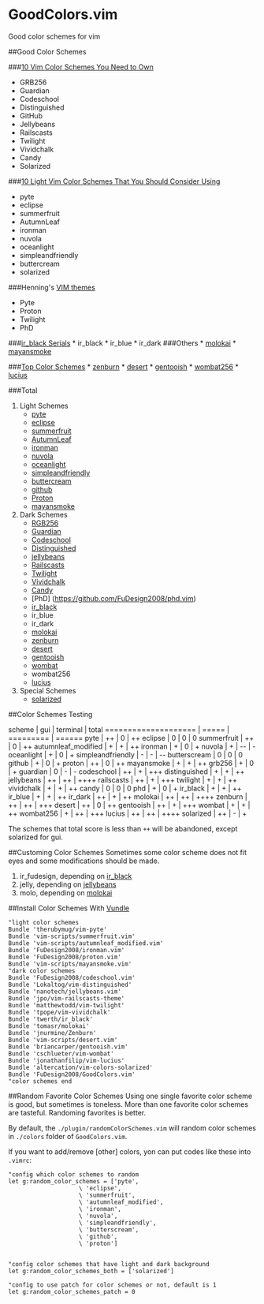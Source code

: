 GoodColors.vim
==============

Good color schemes for vim


##Good Color Schemes


###[10 Vim Color Schemes You Need to Own](http://www.vimninjas.com/2012/08/26/10-vim-color-schemes-you-need-to-own/)

* GRB256
* Guardian
* Codeschool
* Distinguished
* GitHub
* Jellybeans
* Railscasts
* Twilight
* Vividchalk
* Candy
* Solarized

###[10 Light Vim Color Schemes That You Should Consider Using](http://www.vimninjas.com/2012/09/14/10-light-colors/)

* pyte
* eclipse
* summerfruit
* AutumnLeaf
* ironman
* nuvola
* oceanlight
* simpleandfriendly
* buttercream
* solarized

###Henning's [VIM themes](http://leetless.de/vim.html)

* Pyte
* Proton
* Twilight
* PhD

###[ir_black Serials](http://www.github.com/twerth/ir_black)
    * ir_black
    * ir_blue
    * ir_dark
###Others
    * [molokai](http://www.github.com/tomasr/molokai)
    * [mayansmoke](https://github.com/vim-scripts/mayansmoke)

###[Top Color Schemes](http://www.vim.org/scripts/script_search_results.php?keywords=&script_type=color+scheme&order_by=rating&direction=descending&search=search)
    * [zenburn](https://github.com/jnurmine/Zenburn)
    * [desert](https://github.com/vim-scripts/desert.vim)
    * [gentooish](https://github.com/briancarper/gentooish.vim)
    * [wombat256](https://github.com/FuDesign2008/vim-wombat256i)
    * [lucius](https://github.com/jonathanfilip/vim-lucius)

###Total

1. Light Schemes
    * [pyte](https://github.com/therubymug/vim-pyte)
    * [eclipse](https://github.com/vim-scripts/eclipse.vim)
    * [summerfruit](https://github.com/vim-scripts/summerfruit.vim)
    * [AutumnLeaf](https://github.com/vim-scripts/autumnleaf_modified.vim)
    * [ironman](https://github.com/vim-scripts/ironman.vim)
    * [nuvola](https://github.com/vim-scripts/nuvola.vim)
    * [oceanlight](https://github.com/vim-scripts/oceanlight)
    * [simpleandfriendly](https://github.com/vim-scripts/simpleandfriendly.vim)
    * [buttercream](https://github.com/FuDesign2008/buttercream.vim)
    * [github](https://github.com/FuDesign2008/github.vim)
    * [Proton](https://github.com/FuDesign2008/proton.vim)
    * [mayansmoke](https://github.com/vim-scripts/mayansmoke)
1. Dark Schemes
    * [RGB256](https://github.com/alindeman/grb256)
    * [Guardian](https://github.com/FuDesign2008/guardian.vim)
    * [Codeschool](https://github.com/FuDesign2008/codeschool.vim)
    * [Distinguished](https://github.com/Lokaltog/vim-distinguished)
    * [jellybeans](http://www.github.com/nanotech/jellybeans.vim)
    * [Railscasts](https://github.com/jpo/vim-railscasts-theme)
    * [Twilight](https://github.com/matthewtodd/vim-twilight)
    * [Vividchalk](https://github.com/tpope/vim-vividchalk)
    * [Candy](https://github.com/vim-scripts/candy.vim)
    * [PhD] (https://github.com/FuDesign2008/phd.vim)
    * [ir_black](http://www.github.com/twerth/ir_black)
    * ir_blue
    * ir_dark
    * [molokai](http://www.github.com/tomasr/molokai)
    * [zenburn](https://github.com/jnurmine/Zenburn)
    * [desert](https://github.com/vim-scripts/desert.vim)
    * [gentooish](https://github.com/briancarper/gentooish.vim)
    * [wombat](https://github.com/cschlueter/vim-wombat)
    * wombat256
    * [lucius](https://github.com/jonathanfilip/vim-lucius)
1. Special Schemes
    * [solarized](https://github.com/altercation/vim-colors-solarized)

##Color Schemes Testing

scheme               | gui   | terminal  | total
==================== | ===== | ========= | ======
pyte                 | ++    | 0         | ++
eclipse              | 0     | 0         | 0
summerfruit          | ++    | 0         | ++
autumnleaf_modified  | +     | +         | ++
ironman              | +     | 0         | +
nuvola               | +     | --        | -
oceanlight           | +     | 0         | +
simpleandfriendly    | -     | -         | --
butterscream         | 0     | 0         | 0
github               | +     | 0         | +
proton               | ++    | 0         | ++
mayansmoke           | +     | +         | ++
grb256               | +     | 0         | +
guardian             | 0     | -         | -
codeschool           | ++    | +         | +++
distinguished        | +     | +         | ++
jellybeans           | ++    | ++        | ++++
railscasts           | ++    | +         | +++
twilight             | +     | +         | ++
vividchalk           | +     | +         | ++
candy                | 0     | 0         | 0
phd                  | +     | 0         | +
ir_black             | +     | +         | ++
ir_blue              | +     | +         | ++
ir_dark              | ++    | +         | ++
molokai              | ++    | ++        | ++++
zenburn              | ++    | ++        | +++
desert               | ++    | 0         | ++
gentooish            | ++    | +         | +++
wombat               | +     | +         | ++
wombat256            | +     | ++        | +++
lucius               | ++    | ++        | ++++
solarized            | ++    | -         | +

The schemes that total score is less than `++` will be abandoned, except solarized for gui.

##Customing Color Schemes
Sometimes some color scheme does not fit eyes and some modifications should be made.

1. ir_fudesign, depending on [ir_black](http://www.github.com/twerth/ir_black)
1. jelly, depending on [jellybeans](http://www.github.com/nanotech/jellybeans.vim)
1. molo, depending on [molokai](http://www.github.com/tomasr/molokai)

##Install Color Schemes With [Vundle](https://github.com/gmarik/vundle)

```vim
"light color schemes
Bundle 'therubymug/vim-pyte'
Bundle 'vim-scripts/summerfruit.vim'
Bundle 'vim-scripts/autumnleaf_modified.vim'
Bundle 'FuDesign2008/ironman.vim'
Bundle 'FuDesign2008/proton.vim'
Bundle 'vim-scripts/mayansmoke.vim'
"dark color schemes
Bundle 'FuDesign2008/codeschool.vim'
Bundle 'Lokaltog/vim-distinguished'
Bundle 'nanotech/jellybeans.vim'
Bundle 'jpo/vim-railscasts-theme'
Bundle 'matthewtodd/vim-twilight'
Bundle 'tpope/vim-vividchalk'
Bundle 'twerth/ir_black'
Bundle 'tomasr/molokai'
Bundle 'jnurmine/Zenburn'
Bundle 'vim-scripts/desert.vim'
Bundle 'briancarper/gentooish.vim'
Bundle 'cschlueter/vim-wombat'
Bundle 'jonathanfilip/vim-lucius'
Bundle 'altercation/vim-colors-solarized'
Bundle 'FuDesign2008/GoodColors.vim'
"color schemes end
```

##Random Favorite Color Schemes
Using one single favorite color scheme is good, but sometimes is toneless. More
than one favorite color schemes are tasteful. Randoming favorites is better.

By default, the `./plugin/randomColorSchemes.vim` will random color schemes in
`./colors` folder of `GoodColors.vim`.

If you want to add/remove [other] colors, yon can put codes like these into
`.vimrc`:

```vim
"config which color schemes to random
let g:random_color_schemes = ['pyte',
                    \ 'eclipse',
                    \ 'summerfruit',
                    \ 'autumnleaf_modified',
                    \ 'ironman',
                    \ 'nuvola',
                    \ 'simpleandfriendly',
                    \ 'butterscream',
                    \ 'github',
                    \ 'proton']


"config color schemes that have light and dark background
let g:random_color_schemes_both = ['solarized']

"config to use patch for color schemes or not, default is 1
let g:random_color_schemes_patch = 0
```

